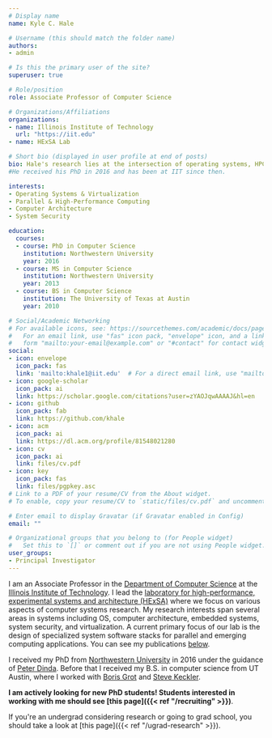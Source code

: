 ```yaml
---
# Display name
name: Kyle C. Hale

# Username (this should match the folder name)
authors:
- admin

# Is this the primary user of the site?
superuser: true

# Role/position
role: Associate Professor of Computer Science 

# Organizations/Affiliations
organizations:
- name: Illinois Institute of Technology
  url: "https://iit.edu"
- name: HExSA Lab

# Short bio (displayed in user profile at end of posts)
bio: Hale's research lies at the intersection of operating systems, HPC, parallel computing, computer architecture.
#He received his PhD in 2016 and has been at IIT since then.

interests:
- Operating Systems & Virtualization
- Parallel & High-Performance Computing
- Computer Architecture
- System Security

education:
  courses:
  - course: PhD in Computer Science
    institution: Northwestern University
    year: 2016
  - course: MS in Computer Science
    institution: Northwestern University
    year: 2013
  - course: BS in Computer Science
    institution: The University of Texas at Austin
    year: 2010

# Social/Academic Networking
# For available icons, see: https://sourcethemes.com/academic/docs/page-builder/#icons
#   For an email link, use "fas" icon pack, "envelope" icon, and a link in the
#   form "mailto:your-email@example.com" or "#contact" for contact widget.
social:
- icon: envelope
  icon_pack: fas
  link: 'mailto:khale1@iit.edu'  # For a direct email link, use "mailto:test@example.org".
- icon: google-scholar
  icon_pack: ai
  link: https://scholar.google.com/citations?user=zYAOJqwAAAAJ&hl=en
- icon: github
  icon_pack: fab
  link: https://github.com/khale
- icon: acm
  icon_pack: ai
  link: https://dl.acm.org/profile/81548021280
- icon: cv
  icon_pack: ai
  link: files/cv.pdf
- icon: key
  icon_pack: fas
  link: files/pgpkey.asc
# Link to a PDF of your resume/CV from the About widget.
# To enable, copy your resume/CV to `static/files/cv.pdf` and uncomment the lines below.

# Enter email to display Gravatar (if Gravatar enabled in Config)
email: ""

# Organizational groups that you belong to (for People widget)
#   Set this to `[]` or comment out if you are not using People widget.
user_groups:
- Principal Investigator
---
```


I am an Associate Professor in the [Department of Computer
Science](http://cs.iit.edu/) at the [Illinois Institute of
Technology](https://www.iit.edu). I lead the [laboratory for high-performance,
experimental systems and architecture (HExSA)](#lab) where we focus on various aspects
of computer systems research.  My research interests
span several areas in systems including OS, computer architecture, embedded
systems, system security, and virtualization. A current primary focus of our
lab is the design of specialized system software stacks for parallel and
emerging computing applications. You can see my publications [below](#publications).


I received my PhD from [Northwestern University](https://northwestern.edu) in
2016 under the guidance of [Peter Dinda](http://pdinda.org).  Before that
I received my B.S. in computer science from UT Austin, where I worked with [Boris Grot](http://homepages.inf.ed.ac.uk/bgrot/)
and 
[Steve Keckler](https://research.nvidia.com/person/stephen-keckler).

**I am actively looking for new PhD students! Students interested in working with me
should see [this page]({{< ref "/recruiting" >}})**.

If you're an undergrad considering research or going to grad school, you should take
a look at [this page]({{< ref "/ugrad-research" >}}). 

